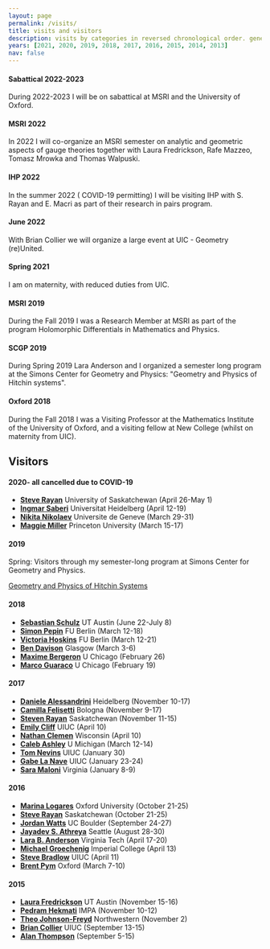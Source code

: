 ```yaml
---
layout: page
permalink: /visits/
title: visits and visitors
description: visits by categories in reversed chronological order. generated by jekyll-scholar.
years: [2021, 2020, 2019, 2018, 2017, 2016, 2015, 2014, 2013]
nav: false
---
```


<h4> Sabattical 2022-2023 </h4>

During 2022-2023 I will be on sabattical at MSRI and the University of Oxford.

<h4> MSRI 2022 </h4> 

In 2022 I will co-organize an MSRI semester on analytic and geometric aspects of gauge theories together with Laura Fredrickson, Rafe Mazzeo, Tomasz Mrowka and Thomas Walpuski. 

<h4> IHP 2022 </h4>

In the summer 2022 ( COVID-19 permitting) I will be visiting IHP with S. Rayan and E. Macri as part of their research in pairs program.

<h4> June 2022 </h4> 

With Brian Collier we will organize a large event at UIC - Geometry (re)United.

<h4> Spring 2021 </h4>

I am on maternity, with reduced duties from UIC.

<h4> MSRI 2019 </h4> 

During the Fall 2019 I was a Research Member at MSRI as part of the program Holomorphic Differentials in Mathematics and Physics.

<h4> SCGP 2019 </h4> 

During Spring 2019 Lara Anderson and I organized a semester long program at the Simons Center for Geometry and Physics: "Geometry and Physics of Hitchin systems".

<h4> Oxford 2018 </h4> 

During the Fall 2018 I was a Visiting Professor at the Mathematics Institute of the University of Oxford, and a visiting fellow at New College (whilst on maternity from UIC). 

<h2>Visitors</h2>

<h4>2020- all cancelled due to COVID-19</h4>

* [**Steve Rayan**](https://math.usask.ca/~rayan/) University of Saskatchewan (April 26-May 1)
* [**Ingmar Saberi**](https://www.mathi.uni-heidelberg.de/~saberi/) Universitat Heidelberg (April 12-19)
* [**Nikita Nikolaev**](http://www.unige.ch/math/folks/nikolaev/) Universite de Geneve (March 29-31)
* [**Maggie Miller**](https://web.math.princeton.edu/~maggiem/) Princeton University (March 15-17)

<h4>2019</h4>

Spring: Visitors through my semester-long program at Simons Center for Geometry and Physics.

[Geometry and Physics of Hitchin Systems](http://scgp.stonybrook.edu/archives/24984)

<h4>2018</h4>

* [**Sebastian Schulz**]() UT Austin (June 22-July 8)
* [**Simon Pepin**]() FU Berlin (March 12-18)
* [**Victoria Hoskins**]() FU Berlin (March 12-21)
* [**Ben Davison**]() Glasgow (March 3-6)
* [**Maxime Bergeron**]() U Chicago (February 26)
* [**Marco Guaraco**]() U Chicago (February 19)

<h4>2017</h4>

* [**Daniele Alessandrini**](https://www.mathi.uni-heidelberg.de/~alessandrini/publications.html) Heidelberg (November 10-17)
* [**Camilla Felisetti**](https://sites.google.com/site/camillafelisetti/home) Bologna (November 9-17)
* [**Steven Rayan**](https://math.usask.ca/~rayan/) Saskatchewan (November 11-15)
* [**Emily Cliff**](http://math.uiuc.edu/~ecliff/home.html) UIUC (April 10)
* [**Nathan Clemen**](http://www.math.wisc.edu/~clement/) Wisconsin (April 10)
* [**Caleb Ashley**](https://lsa.umich.edu/math/people/postdoc-faculty/cjashley.html) U Michigan (March 12-14)
* [**Tom Nevins**](http://www.math.uiuc.edu/~nevins/) UIUC (January 30)
* [**Gabe La Nave**](http://www.math.uiuc.edu/~lanave/) UIUC (January 23-24)
* [**Sara Maloni**](http://www.people.virginia.edu/~sm4cw/Welcome.html) Virginia (January 8-9)

<h4>2016</h4>

* [**Marina Logares**](https://scholar.google.com/citations?user=V3sZ9jYAAAAJ&hl=en) Oxford University (October 21-25)
* [**Steve Rayan**](http://www.math.usask.ca/~rayan/) Saskatchewan (October 21-25)
* [**Jordan Watts**](http://euclid.colorado.edu/~jowa8403/) UC Boulder (September 24-27)
* [**Jayadev S. Athreya**](https://faculty.washington.edu/jathreya/) Seattle (August 28-30)
* [**Lara B. Anderson**](http://www.phys.vt.edu/~lara137/) Virginia Tech (April 17-20)
* [**Michael Groechenig**](http://wwwf.imperial.ac.uk/~mgroeche/) Imperial College (April 13)
* [**Steve Bradlow**](https://schapos.people.uic.edu/www.math.uiuc.edu/~bradlow/) UIUC (April 11)
* [**Brent Pym**](http://people.maths.ox.ac.uk/pym/) Oxford (March 7-10)

<h4>2015</h4>

* [**Laura Fredrickson**](http://www.ma.utexas.edu/users/lfredrickson/) UT Austin (November 15-16)
* [**Pedram Hekmati**](http://www.maths.adelaide.edu.au/pedram.hekmati/) IMPA (November 10-12)
* [**Theo Johnson-Freyd**](https://www.perimeterinstitute.ca/people/theo-johnson-freyd) Northwestern (November 2)
* [**Brian Collier**](http://www.math.illinois.edu/~collier3/) UIUC (September 13-15)
* [**Alan Thompson**](https://www2.warwick.ac.uk/fac/sci/maths/people/staff/thompson/) (September 5-15)